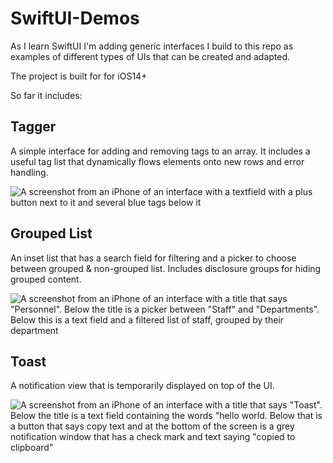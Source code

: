 # SwiftUI-Demos

As I learn SwiftUI I'm adding generic interfaces I build to this repo as examples of different types of UIs that can be created and adapted.

The project is built for for iOS14+ 

So far it includes:

## Tagger
A simple interface for adding and removing tags to an array. It includes a useful tag list that dynamically flows elements onto new rows and error handling.

![A screenshot from an iPhone of an interface with a textfield with a plus button next to it and several blue tags below it](https://i.imgur.com/ewYkiz8.png "Tagger SwiftUI Interface")

## Grouped List
An inset list that has a search field for filtering and a picker to choose between grouped & non-grouped list. Includes disclosure groups for hiding grouped content.

![A screenshot from an iPhone of an interface with a title that says "Personnel". Below the title is a picker between "Staff" and "Departments". Below this is a text field and a filtered list of staff, grouped by their department](https://i.imgur.com/rMEPGc1.png "Grouped List SwiftUI Interface")

## Toast
A notification view that is temporarily displayed on top of the UI.

![A screenshot from an iPhone of an interface with a title that says "Toast". Below the title is a text field containing the words "hello world. Below that is a button that says copy text and at the bottom of the screen is a grey notification window that has a check mark and text saying "copied to clipboard"](https://i.imgur.com/sIOaSG7.png "Toast SwiftUI Interface")
